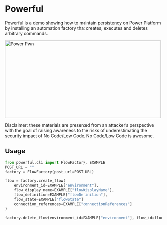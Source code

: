 # Powerful

Powerful is a demo showing how to maintain persistency on Power Platform by installing an automation factory that creates, executes and deletes arbitrary commands.

<a href="https://powerautomate.microsoft.com/en-us/robotic-process-automation/"><img src="https://docs.microsoft.com/en-us/power-pages/media/overview/power-platform.png" alt="Power Pwn" width="500" height="250" /></a>

Disclaimer: these materials are presented from an attacker’s perspective with the goal of raising awareness to the risks of underestimating the security impact of No Code/Low Code. No Code/Low Code is awesome.

## Usage

```python
from powerful.cli import FlowFactory, EXAMPLE
POST_URL = ""
factory = FlowFactory(post_url=POST_URL)

flow = factory.create_flow(
    environment_id=EXAMPLE["environment"], 
    flow_display_name=EXAMPLE["flowDisplayName"], 
    flow_definition=EXAMPLE["flowDefinition"], 
    flow_state=EXAMPLE["flowState"], 
    connection_references=EXAMPLE["connectionReferences"]
)

factory.delete_flow(environment_id=EXAMPLE["environment"], flow_id=flow["name"])
```
